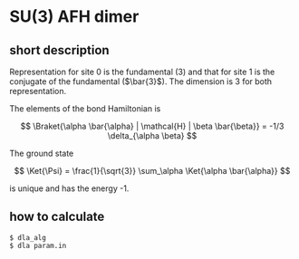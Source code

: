 # SU(3) AFH dimer

## short description

Representation for site 0 is the fundamental ($3$) and
that for site 1 is the conjugate of the fundamental ($\bar{3}$).
The dimension is 3 for both representation.

The elements of the bond Hamiltonian is

$$ \Braket{\alpha \bar{\alpha} | \mathcal{H} | \beta \bar{\beta}} = -1/3 \delta_{\alpha \beta} $$

The ground state

$$ \Ket{\Psi} = \frac{1}{\sqrt{3}} \sum_\alpha \Ket{\alpha \bar{\alpha}} $$

is unique and has the energy -1.


## how to calculate

```
$ dla_alg
$ dla param.in
```
